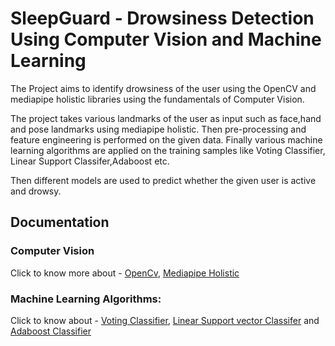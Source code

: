 
# SleepGuard - Drowsiness Detection Using Computer Vision and Machine Learning

The Project aims to identify drowsiness of the user using the OpenCV and mediapipe holistic libraries using the fundamentals of Computer Vision.

The project takes various landmarks of the user as input such as face,hand and pose landmarks using mediapipe holistic. Then pre-processing and feature engineering is performed on the given data. Finally various machine learning algorithms are applied on the training samples like Voting Classifier, Linear Support Classifer,Adaboost etc. 

Then different models are used to predict whether the given user is active and drowsy.





## Documentation

### Computer Vision 


Click to know more about - [OpenCv](https://docs.opencv.org/4.x/d1/dfb/intro.html), [Mediapipe Holistic](https://github.com/google-ai-edge/mediapipe/blob/master/docs/solutions/holistic.md)


### Machine Learning Algorithms:
Click to know about - [Voting Classifier](https://www.geeksforgeeks.org/voting-classifier/), [Linear Support vector Classifer](https://www.geeksforgeeks.org/support-vector-machine-algorithm/#:~:text=Types%20of%20Support%20Vector%20Machine&text=Linear%20SVM%3A%20Linear%20SVMs%20use,linear%20SVMs%20are%20very%20suitable.) and [Adaboost Classifier](https://www.geeksforgeeks.org/implementing-the-adaboost-algorithm-from-scratch/)
